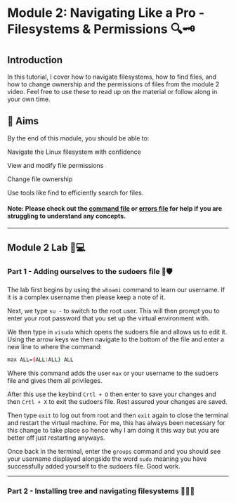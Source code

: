 # Module 2: Navigating Like a Pro - Filesystems & Permissions 🔍🗝️

## Introduction

In this tutorial, I cover how to navigate filesystems, how to find files, and how to change ownership and the permissions of files from the module 2 video. Feel free to use these to read up on the material or follow along in your own time.

## 🎯 Aims
By the end of this module, you should be able to:

Navigate the Linux filesystem with confidence

View and modify file permissions

Change file ownership

Use tools like find to efficiently search for files.

#### Note: Please check out the [command file](commands.md) or [errors file](errors.md) for help if you are struggling to understand any concepts.

---

## Module 2 Lab 🧪💻

### Part 1 - Adding ourselves to the sudoers file 🧍🛡️

The lab first begins by using the `whoami` command to learn our username. If it is a complex username then please keep a note of it.

Next, we type `su -` to switch to the root user. This will then prompt you to enter your root password that you set up the virtual environment with.

We then type in `visudo` which opens the sudoers file and allows us to edit it. Using the arrow keys we then navigate to the bottom of the file and enter a new line to where the command:
```bash
max ALL=(ALL:ALL) ALL
```
Where this command adds the user `max` or your username to the sudoers file and gives them all privileges.

After this use the keybind `Crtl + O` then enter to save your changes and then `Crtl + X` to exit the sudoers file. Rest assured your changes are saved.

Then type `exit` to log out from root and then `exit` again to close the terminal and restart the virtual machine. For me, this has always been necessary for this change to take place so hence why I am doing it this way but you are better off just restarting anyways.

Once back in the terminal, enter the `groups` command and you should see your username displayed alongside the word `sudo` meaning you have successfully added yourself to the sudoers file. Good work.

---

### Part 2 - Installing tree and navigating filesystems 🌲📂🧭

